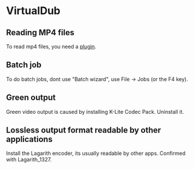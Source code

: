 # VirtualDub

## Reading MP4 files

To read mp4 files, you need a [plugin](https://sourceforge.net/projects/virtualdubffmpeginputplugin/files/latest/download).

## Batch job

To do batch jobs, dont use "Batch wizard", use File -&gt; Jobs \(or the F4 key\).

## Green output

Green video output is caused by installing K-Lite Codec Pack. Uninstall it.

## Lossless output format readable by other applications

Install the Lagarith encoder, its usually readable by other apps. Confirmed with Lagarith\_1327.

